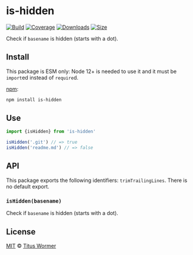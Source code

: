 # is-hidden

[![Build][build-badge]][build]
[![Coverage][coverage-badge]][coverage]
[![Downloads][downloads-badge]][downloads]
[![Size][size-badge]][size]

Check if `basename` is hidden (starts with a dot).

## Install

This package is ESM only: Node 12+ is needed to use it and it must be `import`ed
instead of `require`d.

[npm][]:

```sh
npm install is-hidden
```

## Use

```js
import {isHidden} from 'is-hidden'

isHidden('.git') // => true
isHidden('readme.md') // => false
```

## API

This package exports the following identifiers: `trimTrailingLines`.
There is no default export.

### `isHidden(basename)`

Check if `basename` is hidden (starts with a dot).

## License

[MIT][license] © [Titus Wormer][author]

<!-- Definitions -->

[build-badge]: https://github.com/wooorm/is-hidden/workflows/main/badge.svg

[build]: https://github.com/wooorm/is-hidden/actions

[coverage-badge]: https://img.shields.io/codecov/c/github/wooorm/is-hidden.svg

[coverage]: https://codecov.io/github/wooorm/is-hidden

[downloads-badge]: https://img.shields.io/npm/dm/is-hidden.svg

[downloads]: https://www.npmjs.com/package/is-hidden

[size-badge]: https://img.shields.io/bundlephobia/minzip/is-hidden.svg

[size]: https://bundlephobia.com/result?p=is-hidden

[npm]: https://docs.npmjs.com/cli/install

[license]: license

[author]: https://wooorm.com
